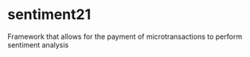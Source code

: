 # sentiment21
Framework that allows for the payment of microtransactions to perform sentiment analysis
